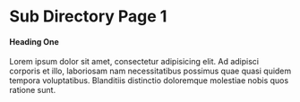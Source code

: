 Sub Directory Page 1
====================

#### Heading One

Lorem ipsum dolor sit amet, consectetur adipisicing elit.
Ad adipisci corporis et illo, laboriosam nam necessitatibus possimus quae quasi quidem tempora voluptatibus.
Blanditiis distinctio doloremque molestiae nobis quos ratione sunt.
